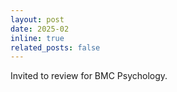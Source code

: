```yaml
---
layout: post
date: 2025-02
inline: true
related_posts: false
---
```


 Invited to review for BMC Psychology. 
 


